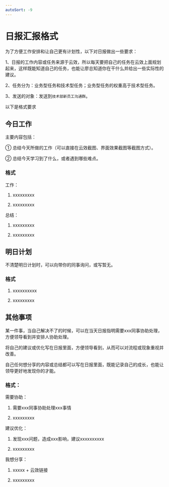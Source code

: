 ```yaml
---
autoSort: -9
---
```

# 日报汇报格式

为了方便工作安排和让自己更有计划性，以下对日报做出一些要求：

1、日报的工作内容或任务来源于云效，所以每天要把自己的任务在云效上面规划起来，这样既能知道自己的任务，也能让廖总知道你在干什么并给出一些实际性的建议。

2、任务分为：业务型任务和技术型任务；业务型任务的权重高于技术型任务。

3、发送的对象：发送到`技术部新员工沟通群`。



以下是格式要求

## 今日工作

主要内容包括：

① 总结今天所做的工作（可以直接在云效截图、界面效果截图等截图方式）。

② 总结今天学习到了什么，或者遇到哪些难点。

### 格式

工作：

1.  xxxxxxxxx

1.  xxxxxxxxx

总结：

1.  xxxxxxxxx

1.  xxxxxxxxx

## 明日计划

不清楚明日计划时，可以向带你的同事询问，或写暂无。

### 格式

1.  xxxxxxxxxx

1.  xxxxxxxxx

## 其他事项

某一件事，当自己解决不了的时候，可以在当天日报指明需要xxx同事协助处理，方便领导看到并安排人协助处理。

将自己的建议或优化写在日报里面，方便领导看到，从而可以对流程或现象重视并改善。

自己任何想分享的内容或总结都可以写在日报里面，既能记录自己的成长，也能让领导更好地发现你的才能。

### 格式：

需要协助：

1.  需要xxx同事协助处理xxx事情

1.  xxxxxxxxx

建议优化：

1.  发现xxx问题，造成xxx影响，建议xxxxxxxxxx

1.  xxxxxxxxx

我想分享：

1. xxxxx + 云效链接

1. xxxxxxxxx



